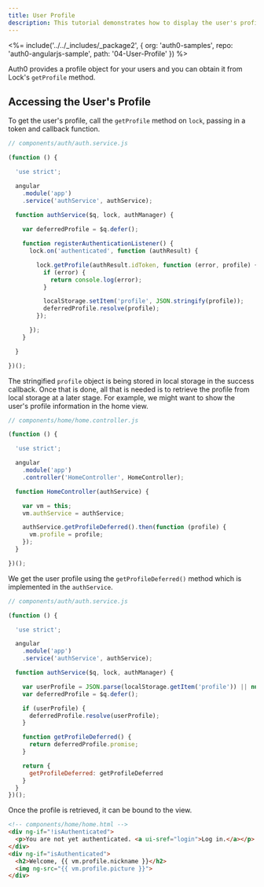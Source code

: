 ```yaml
---
title: User Profile
description: This tutorial demonstrates how to display the user's profile
---
```


<%= include('../../_includes/_package2', {
  org: 'auth0-samples',
  repo: 'auth0-angularjs-sample',
  path: '04-User-Profile'
}) %>

Auth0 provides a profile object for your users and you can obtain it from Lock's `getProfile` method.

## Accessing the User's Profile

To get the user's profile, call the `getProfile` method on `lock`, passing in a token and callback function.

```js
// components/auth/auth.service.js

(function () {

  'use strict';

  angular
    .module('app')
    .service('authService', authService);

  function authService($q, lock, authManager) {
    
    var deferredProfile = $q.defer();

    function registerAuthenticationListener() {
      lock.on('authenticated', function (authResult) {

        lock.getProfile(authResult.idToken, function (error, profile) {
          if (error) {
            return console.log(error);
          }

          localStorage.setItem('profile', JSON.stringify(profile));
          deferredProfile.resolve(profile);
        });

      });
    }

  }

})();
```

The stringified `profile` object is being stored in local storage in the success callback. Once that is done, all that is needed is to retrieve the profile from local storage at a later stage. For example, we might want to show the user's profile information in the home view.

```js
// components/home/home.controller.js

(function () {

  'use strict';

  angular
    .module('app')
    .controller('HomeController', HomeController);

  function HomeController(authService) {

    var vm = this;
    vm.authService = authService;

    authService.getProfileDeferred().then(function (profile) {
      vm.profile = profile;
    });
  }

})();
```

We get the user profile using the `getProfileDeferred()` method which is implemented in the `authService`.

```js
// components/auth/auth.service.js

(function () {

  'use strict';

  angular
    .module('app')
    .service('authService', authService);

  function authService($q, lock, authManager) {

    var userProfile = JSON.parse(localStorage.getItem('profile')) || null;
    var deferredProfile = $q.defer();

    if (userProfile) {
      deferredProfile.resolve(userProfile);
    }

    function getProfileDeferred() {
      return deferredProfile.promise;
    }

    return {
      getProfileDeferred: getProfileDeferred
    }
  }
})();
```

Once the profile is retrieved, it can be bound to the view.

```html
<!-- components/home/home.html -->
<div ng-if="!isAuthenticated">
  <p>You are not yet authenticated. <a ui-sref="login">Log in.</a></p>
</div>
<div ng-if="isAuthenticated">
  <h2>Welcome, {{ vm.profile.nickname }}</h2>
  <img ng-src="{{ vm.profile.picture }}">
</div>
```
